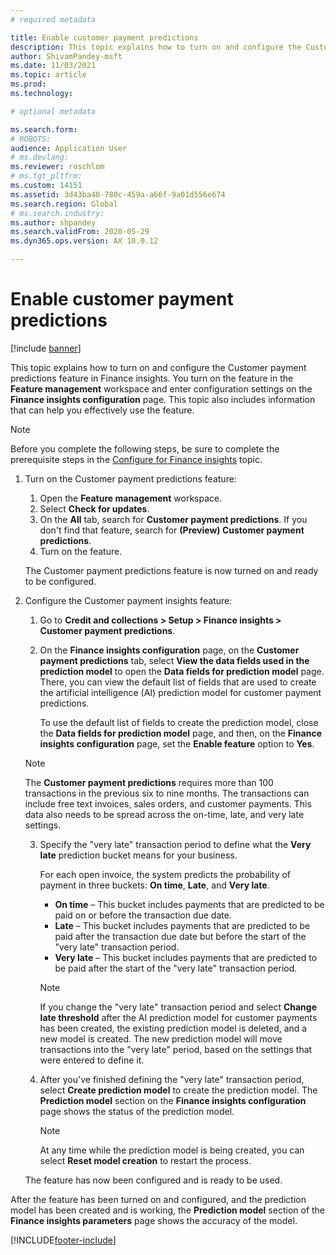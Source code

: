```yaml
---
# required metadata

title: Enable customer payment predictions
description: This topic explains how to turn on and configure the Customer payment predictions feature in Finance insights.
author: ShivamPandey-msft
ms.date: 11/03/2021
ms.topic: article
ms.prod: 
ms.technology: 

# optional metadata

ms.search.form: 
# ROBOTS: 
audience: Application User
# ms.devlang: 
ms.reviewer: roschlom
# ms.tgt_pltfrm: 
ms.custom: 14151
ms.assetid: 3d43ba40-780c-459a-a66f-9a01d556e674
ms.search.region: Global
# ms.search.industry: 
ms.author: shpandey
ms.search.validFrom: 2020-05-29
ms.dyn365.ops.version: AX 10.0.12

---
```


# Enable customer payment predictions

[!include [banner](../includes/banner.md)]

This topic explains how to turn on and configure the Customer payment predictions feature in Finance insights. You turn on the feature in the **Feature management** workspace and enter configuration settings on the **Finance insights configuration** page. This topic also includes information that can help you effectively use the feature.

> [!NOTE]
> Before you complete the following steps, be sure to complete the prerequisite steps in the [Configure for Finance insights](configure-for-fin-insites.md) topic.

1. Turn on the Customer payment predictions feature:

    1. Open the **Feature management** workspace.
    2. Select **Check for updates**.
    3. On the **All** tab, search for **Customer payment predictions**. If you don't find that feature, search for **(Preview) Customer payment predictions**. 
    4. Turn on the feature.

    The Customer payment predictions feature is now turned on and ready to be configured.

2. Configure the Customer payment insights feature:

    1. Go to **Credit and collections \> Setup \> Finance insights \> Customer payment predictions**.
    2. On the **Finance insights configuration** page, on the **Customer payment predictions** tab, select **View the data fields used in the prediction model** to open the **Data fields for prediction model** page. There, you can view the default list of fields that are used to create the artificial intelligence (AI) prediction model for customer payment predictions.

        To use the default list of fields to create the prediction model, close the **Data fields for prediction model** page, and then, on the **Finance insights configuration** page, set the **Enable feature** option to **Yes**.
        
   > [!NOTE]
    > The **Customer payment predictions** requires more than 100 transactions in the previous six to nine months.  The transactions can include free text invoices, sales orders, and customer payments.  This data also needs to be spread across the on-time, late, and very late settings.    
     

    3. Specify the "very late" transaction period to define what the **Very late** prediction bucket means for your business.

        For each open invoice, the system predicts the probability of payment in three buckets: **On time**, **Late**, and **Very late**.

        - **On time** – This bucket includes payments that are predicted to be paid on or before the transaction due date.
        - **Late** – This bucket includes payments that are predicted to be paid after the transaction due date but before the start of the "very late" transaction period.
        - **Very late** – This bucket includes payments that are predicted to be paid after the start of the "very late" transaction period.

        > [!NOTE]
        > If you change the "very late" transaction period and select **Change late threshold** after the AI prediction model for customer payments has been created, the existing prediction model is deleted, and a new model is created. The new prediction model will move transactions into the "very late" period, based on the settings that were entered to define it.

    4. After you've finished defining the "very late" transaction period, select **Create prediction model** to create the prediction model. The **Prediction model** section on the **Finance insights configuration** page shows the status of the prediction model.

        > [!NOTE]
        > At any time while the prediction model is being created, you can select **Reset model creation** to restart the process.

    The feature has now been configured and is ready to be used.

After the feature has been turned on and configured, and the prediction model has been created and is working, the **Prediction model** section of the **Finance insights parameters** page shows the accuracy of the model.

[!INCLUDE[footer-include](../../includes/footer-banner.md)]
